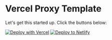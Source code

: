 # Vercel Proxy Template
Let's get this started up. Click the buttons below:


[![Deploy with Vercel](https://vercel.com/button)](https://vercel.com/new/clone?repository-url=https%3A%2F%2Fgitlab.com%2Fmrrainbow%2Fvercel-proxy-template.git&env=PROXY_TARGET&envDescription=PROXY_TARGET%20should%20be%20a%20url%20including%20'https%3A%2F%2F'%20without%20quotes.&envLink=https%3A%2F%2Fgitlab.com%2Fmrrainbow%2Fvercel-proxy-template%2F-%2Fraw%2Fmain%2Fenv-vars.md%2F%3Fref_type%3Dheads&project-name=my-vercel-proxy&repository-name=my-vercel-proxy&demo-title=Vercel%20Proxy%20Demo&demo-description=A%20proxy%20for%20vercel%20using%20nodejs%2C%20http-proxy-middleware%2C%20and%20other%20frameworks.&demo-url=https%3A%2F%2Fvercel-proxy-template.vercel.app) [![Deploy to Netlify](https://www.netlify.com/img/deploy/button.svg)](https://app.netlify.com/start/deploy?repository=https://gitlab.com/mrrainbow/vercel-proxy-template)